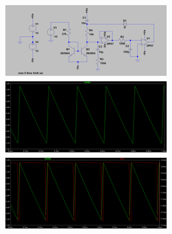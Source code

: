 

![Schematic](Simulation/schematic1.png)


![Simulation](Simulation/simulation1.png)


![Simulation](Simulation/simulation2.png)

